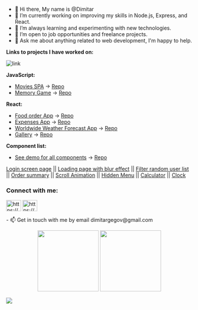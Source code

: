 - 👋 Hi there, My name is @Dimitar
- 🔭 I’m currently working on improving my skills in Node.js, Express, and React.
- 🌱 I’m always learning and experimenting with new technologies.
- 💼 I’m open to job opportunities and freelance projects.
- 💬 Ask me about anything related to web development, I'm happy to help.

**Links to projects I have worked on:**

![link](https://github.com/MitkoDG/personal/blob/main/logo%20-%20no%20background.png)

**JavaScript:**
- [Movies SPA](https://movies-spa.dimitargegov.site/) -> [Repo](https://github.com/MitkoDG/movie-spa)
- [Memory Game](https://memory-game.dimitargegov.site/) -> [Repo](https://github.com/MitkoDG/memory-game)

**React:**
- [Food order App](http://food.dimitargegov.site/) -> [Repo](https://github.com/MitkoDG/react/tree/main/food-order-app)
- [Expenses App](http://expenses.dimitargegov.site/) -> [Repo](https://github.com/MitkoDG/ddg-todo-react-app)
- [Worldwide Weather Forecast App](https://weather.dimitargegov.site/) -> [Repo](https://github.com/MitkoDG/ddg-weather-forecast)
- [Gallery](https://admolite.dimitargegov.site/) -> [Repo](https://github.com/MitkoDG/react-test-app)

**Component list:**
- [See demo for all components](https://components.dimitargegov.site/) -> [Repo](https://github.com/MitkoDG/components-collection)

[Login screen page](https://components.dimitargegov.site/login-screen-errors/index.html) || [Loading page with blur effect](https://components.dimitargegov.site/fade-to-clear-loading-screen/index.html) || [Filter random user list](https://components.dimitargegov.site/user-filter/index.html) || [Order summary](https://components.dimitargegov.site/order-summary/index.html) || [Scroll Animation](https://components.dimitargegov.site/scroll-animation/index.html) || [Hidden Menu](https://components.dimitargegov.site/hidden-navigation/index.html) || [Calculator](https://components.dimitargegov.site/calculator/index.html) || [Clock](https://components.dimitargegov.site/clock/index.html)

<h3 align="left">Connect with me:</h3>
<p align="left">
<a href="https://www.facebook.com/RaTiMiD/" target="blank"><img align="center" src="https://raw.githubusercontent.com/rahuldkjain/github-profile-readme-generator/master/src/images/icons/Social/facebook.svg" alt="https://www.facebook.com/RaTiMiD/" height="30" width="40" /></a>
<a href="https://www.linkedin.com/in/dimitargegov/" target="blank"><img align="center" src="https://raw.githubusercontent.com/rahuldkjain/github-profile-readme-generator/master/src/images/icons/Social/linked-in-alt.svg" alt="https://www.linkedin.com/in/dimitargegov/" height="30" width="40" /></a>
</p>
- 📫 Get in touch with me by email dimitargegov@gmail.com

<p align="center">
<img src="http://github-readme-streak-stats.herokuapp.com?user=mitkodg&hide_border=true&date_format=j%20M%5B%20Y%5D" height="165px"/>
<img src=https://github-readme-stats.vercel.app/api/top-langs/?username=mitkodg&layout=compact " height="165px"/>
</p>
<p align="left"> <img src="https://komarev.com/ghpvc/?username=mitkodg&color=lightgrey&style=flat height="25px"/> </p>
